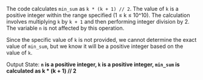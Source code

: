 The code calculates `min_sum` as `k * (k + 1) // 2`. The value of `k` is a positive integer within the range specified (1 ≤ k ≤ 10^10). The calculation involves multiplying `k` by `k + 1` and then performing integer division by 2. The variable `n` is not affected by this operation.

Since the specific value of `k` is not provided, we cannot determine the exact value of `min_sum`, but we know it will be a positive integer based on the value of `k`.

Output State: **`n` is a positive integer, `k` is a positive integer, `min_sum` is calculated as k * (k + 1) // 2**